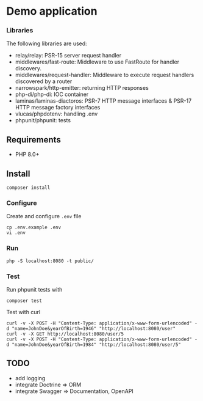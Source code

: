 # Demo application

### Libraries

The following libraries are used:

- relay/relay: PSR-15 server request handler
- middlewares/fast-route: Middleware to use FastRoute for handler discovery.
- middlewares/request-handler: Middleware to execute request handlers discovered by a router
- narrowspark/http-emitter: returning HTTP responses
- php-di/php-di: IOC container
- laminas/laminas-diactoros:  PSR-7 HTTP message interfaces & PSR-17 HTTP message factory interfaces
- vlucas/phpdotenv: handling .env
- phpunit/phpunit: tests

## Requirements

- PHP 8.0+

## Install

```
composer install
```

### Configure

Create and configure `.env` file

```
cp .env.example .env
vi .env
```

### Run

```
php -S localhost:8080 -t public/
```

### Test

Run phpunit tests with

```
composer test
```

Test with curl

```
curl -v -X POST -H "Content-Type: application/x-www-form-urlencoded" -d "name=JohnDoe&yearOfBirth=1946" "http://localhost:8080/user"
curl -v -X GET http://localhost:8080/user/5
curl -v -X POST -H "Content-Type: application/x-www-form-urlencoded" -d "name=JohnDoe&yearOfBirth=1984" "http://localhost:8080/user/5"
```

## TODO
- add logging
- integrate Doctrine => ORM
- integrate Swagger => Documentation, OpenAPI